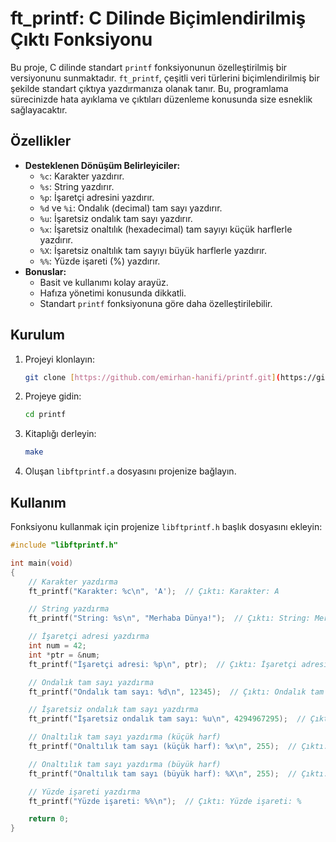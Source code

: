 # ft_printf: C Dilinde Biçimlendirilmiş Çıktı Fonksiyonu

Bu proje, C dilinde standart `printf` fonksiyonunun özelleştirilmiş bir versiyonunu sunmaktadır. `ft_printf`, çeşitli veri türlerini biçimlendirilmiş bir şekilde standart çıktıya yazdırmanıza olanak tanır. Bu, programlama sürecinizde hata ayıklama ve çıktıları düzenleme konusunda size esneklik sağlayacaktır.

## Özellikler

*   **Desteklenen Dönüşüm Belirleyiciler:**
    *   `%c`: Karakter yazdırır.
    *   `%s`: String yazdırır.
    *   `%p`: İşaretçi adresini yazdırır.
    *   `%d` ve `%i`: Ondalık (decimal) tam sayı yazdırır.
    *   `%u`: İşaretsiz ondalık tam sayı yazdırır.
    *   `%x`: İşaretsiz onaltılık (hexadecimal) tam sayıyı küçük harflerle yazdırır.
    *   `%X`: İşaretsiz onaltılık tam sayıyı büyük harflerle yazdırır.
    *   `%%`: Yüzde işareti (%) yazdırır.
*   **Bonuslar:**
    *   Basit ve kullanımı kolay arayüz.
    *   Hafıza yönetimi konusunda dikkatli.
    *   Standart `printf` fonksiyonuna göre daha özelleştirilebilir.

## Kurulum

1.  Projeyi klonlayın:

    ```bash
    git clone [https://github.com/emirhan-hanifi/printf.git](https://github.com/emirhan-hanifi/printf.git)
    ```

2.  Projeye gidin:

    ```bash
    cd printf
    ```

3.  Kitaplığı derleyin:

    ```bash
    make
    ```

4.  Oluşan `libftprintf.a` dosyasını projenize bağlayın.

## Kullanım

Fonksiyonu kullanmak için projenize `libftprintf.h` başlık dosyasını ekleyin:

```c
#include "libftprintf.h"

int main(void)
{
    // Karakter yazdırma
    ft_printf("Karakter: %c\n", 'A');  // Çıktı: Karakter: A

    // String yazdırma
    ft_printf("String: %s\n", "Merhaba Dünya!");  // Çıktı: String: Merhaba Dünya!

    // İşaretçi adresi yazdırma
    int num = 42;
    int *ptr = &num;
    ft_printf("İşaretçi adresi: %p\n", ptr);  // Çıktı: İşaretçi adresi: 0x7ffee0f869ac

    // Ondalık tam sayı yazdırma
    ft_printf("Ondalık tam sayı: %d\n", 12345);  // Çıktı: Ondalık tam sayı: 12345

    // İşaretsiz ondalık tam sayı yazdırma
    ft_printf("İşaretsiz ondalık tam sayı: %u\n", 4294967295);  // Çıktı: İşaretsiz ondalık tam sayı: 4294967295

    // Onaltılık tam sayı yazdırma (küçük harf)
    ft_printf("Onaltılık tam sayı (küçük harf): %x\n", 255);  // Çıktı: Onaltılık tam sayı (küçük harf): ff

    // Onaltılık tam sayı yazdırma (büyük harf)
    ft_printf("Onaltılık tam sayı (büyük harf): %X\n", 255);  // Çıktı: Onaltılık tam sayı (büyük harf): FF

    // Yüzde işareti yazdırma
    ft_printf("Yüzde işareti: %%\n");  // Çıktı: Yüzde işareti: %

    return 0;
}
```
